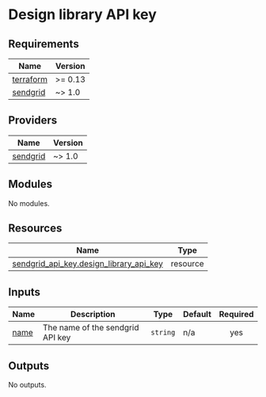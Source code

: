 # Design library API key

<!-- BEGIN_TF_DOCS -->
## Requirements

| Name | Version |
|------|---------|
| <a name="requirement_terraform"></a> [terraform](#requirement\_terraform) | >= 0.13 |
| <a name="requirement_sendgrid"></a> [sendgrid](#requirement\_sendgrid) | ~> 1.0 |

## Providers

| Name | Version |
|------|---------|
| <a name="provider_sendgrid"></a> [sendgrid](#provider\_sendgrid) | ~> 1.0 |

## Modules

No modules.

## Resources

| Name | Type |
|------|------|
| [sendgrid_api_key.design_library_api_key](https://registry.terraform.io/providers/anna-money/sendgrid/latest/docs/resources/api_key) | resource |

## Inputs

| Name | Description | Type | Default | Required |
|------|-------------|------|---------|:--------:|
| <a name="input_name"></a> [name](#input\_name) | The name of the sendgrid API key | `string` | n/a | yes |

## Outputs

No outputs.
<!-- END_TF_DOCS -->
